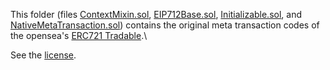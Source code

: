 This folder (files [ContextMixin.sol](./ContextMixin.sol), [EIP712Base.sol](./EIP712Base.sol), [Initializable.sol](./Initializable.sol), and [NativeMetaTransaction.sol](./NativeMetaTransaction.sol)) contains the original meta transaction codes of the opensea's [ERC721 Tradable](https://github.com/ProjectOpenSea/opensea-creatures/tree/master/contracts/common/meta-transactions).\

See the [license](https://github.com/ProjectOpenSea/opensea-creatures/blob/master/LICENSE).
